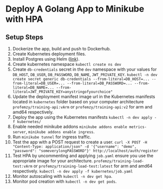 # Deploy A Golang App to Minikube with HPA

## Setup Steps

1. Dockerize the app, build and push to Dockerhub.
2. Create Kubernetes deployment files.
3. Install Postgres using Helm ([link](https://artifacthub.io/packages/helm/bitnami/postgresql)).
4. Create kubernetes namespace `kubectl create ns dev`
5. Create `db-credentials` secret in the `dev` namespace with your values for `DB_HOST`, `DB_USER`, `DB_PASSWORD`, `DB_NAME`, `JWT_PRIVATE_KEY`.
    `kubectl -n dev create secret generic db-credentials --from-literal=DB_HOST=... --from-literal=DB_USER=... --from-literal=DB_PASSWORD=... --from-literal=DB_NAME=... --from-literal=JWT_PRIVATE_KEY=anystringofyourchoice"`
6. Update the deployment manifest image url in the Kubernetes manifests located in `kubernetes` folder based on your computer architecture `profemzy/training-api:vArm` or `profemzy/training-api:v2` for arm and amd64 respectively.
5. Deploy the app using the Kubernetes manifests `kubectl -n dev apply -f kubernetes/`
6. Enable needed minikube addons `minikube addons enable metrics-server`, `minikube addons enable ingress`. 
6. Run `minikube tunnel` for ingress traffic.
7. Test the app with a POST request to create a user.
    `curl -X POST -H "Content-Type: application/json" -d '{"username": "demo", "password": "someverylongPASSWORD"}' http://localhost/auth/register`
8. Test HPA by uncommenting and applying `job.yaml` ensure you use the appropriate image for your architecture. `profemzy/training-load-test:vArm` or `profemzy/training-load-test:latest` for arm and amd64 respectively.
    `kubectl -n dev apply -f kubernetes/job.yaml`
9. Monitor autoscaling with `kubectl -n dev get hpa`.
10. Monitor pod creation with `kubectl -n dev get pods`.
